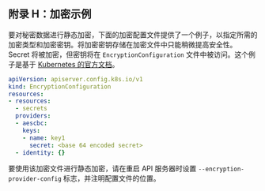 ## 附录 H：加密示例

要对秘密数据进行静态加密，下面的加密配置文件提供了一个例子，以指定所需的加密类型和加密密钥。将加密密钥存储在加密文件中只能稍微提高安全性。Secret 将被加密，但密钥将在 `EncryptionConfiguration` 文件中被访问。这个例子是基于 [Kubernetes 的官方文档](https://kubernetes.io/docs/tasks/administer-cluster/encrypt-data/)。

```yaml
apiVersion: apiserver.config.k8s.io/v1
kind: EncryptionConfiguration
resources:
- resources:
  - secrets
  providers:
  - aescbc:
    keys:
    - name: key1
      secret: <base 64 encoded secret>
  - identity: {}
```

要使用该加密文件进行静态加密，请在重启 API 服务器时设置 `--encryption-provider-config` 标志，并注明配置文件的位置。

